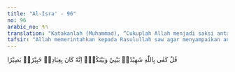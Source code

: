 ```yaml
---
title: "Al-Isra' - 96"
no: 96
arabic_no: ٩٦
translation: "Katakanlah (Muhammad), “Cukuplah Allah menjadi saksi antara aku dan kamu sekalian. Sungguh, Dia Maha Mengetahui, Maha Melihat akan hamba-hamba-Nya.”"
tafsir: "Allah memerintahkan kepada Rasulullah saw agar menyampaikan ancaman-Nya kepada orang-orang kafir bahwa Allah akan menjadi saksi atas apa yang diperselisihkan antara Nabi dan orang-orang musyrik Mekah. Allah akan menjadi hakim yang akan mengadili perkara mereka dengan adil di akhirat nanti karena Dia mengetahui semua yang mereka kerjakan, bahkan yang terkandung dalam hati mereka."
---
```

قُلْ كَفٰى بِاللّٰهِ شَهِيْدًاۢ بَيْنِيْ وَبَيْنَكُمْۗ اِنَّهٗ كَانَ بِعِبَادِهٖ خَبِيْرًاۢ بَصِيْرًا